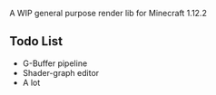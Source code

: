 A WIP general purpose render lib for Minecraft 1.12.2

## Todo List
- G-Buffer pipeline
- Shader-graph editor
- A lot
